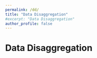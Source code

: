 ```yaml
---
permalink: /dd/
title: "Data Disaggregation"
#excerpt: "Data Disaggregation"
author_profile: false 
---
```


# Data Disaggregation


